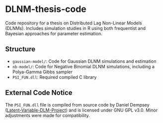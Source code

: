 # DLNM-thesis-code

Code repository for a thesis on Distributed Lag Non-Linear Models (DLNMs). Includes simulation studies in R using both frequentist and Bayesian approaches for parameter estimation.

## Structure

- `gaussian-model/`: Code for Gaussian DLNM simulations and estimation
- `nb-model/`: Code for Negative Binomial DLNM simulations, including a Polya-Gamma Gibbs sampler
- `PSI_FUN.dll`: Required compiled C library 

## External Code Notice

The `PSI_FUN.dll` file is compiled from source code by Daniel Dempsey ([Latent-Variable-DLM-Project](https://github.com/dempseydaniel/Latent-Variable-DLM-Project)) and is licensed under GNU GPL v3.0. Minor adjustments were made for compatibility. 
